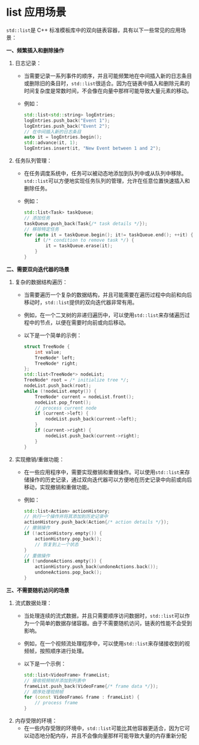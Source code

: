 # list 应用场景

`std::list`是 C++ 标准模板库中的双向链表容器，具有以下一些常见的应用场景：

**一、频繁插入和删除操作**

1. 日志记录：
   * 当需要记录一系列事件的顺序，并且可能频繁地在中间插入新的日志条目或删除旧的条目时，`std::list`很适合。因为在链表中插入和删除元素的时间复杂度是常数时间，不会像在向量中那样可能导致大量元素的移动。
   *   例如：

       ```cpp
       std::list<std::string> logEntries;
       logEntries.push_back("Event 1");
       logEntries.push_back("Event 2");
       // 在中间插入新的日志条目
       auto it = logEntries.begin();
       std::advance(it, 1);
       logEntries.insert(it, "New Event between 1 and 2");
       ```
2. 任务队列管理：
   * 在任务调度系统中，任务可以被动态地添加到队列中或从队列中移除。`std::list`可以方便地实现任务队列的管理，允许在任意位置快速插入和删除任务。
   *   例如：

       ```cpp
       std::list<Task> taskQueue;
       // 添加任务
       taskQueue.push_back(Task{/* task details */});
       // 移除特定任务
       for (auto it = taskQueue.begin(); it!= taskQueue.end(); ++it) {
           if (/* condition to remove task */) {
               it = taskQueue.erase(it);
           }
       }
       ```

**二、需要双向迭代器的场景**

1. 复杂的数据结构遍历：
   * 当需要遍历一个复杂的数据结构，并且可能需要在遍历过程中向前和向后移动时，`std::list`提供的双向迭代器非常有用。
   * 例如，在一个二叉树的非递归遍历中，可以使用`std::list`来存储遍历过程中的节点，以便在需要时向前或向后移动。
   *   以下是一个简单的示例：

       ```cpp
       struct TreeNode {
           int value;
           TreeNode* left;
           TreeNode* right;
       };
       std::list<TreeNode*> nodeList;
       TreeNode* root = /* initialize tree */;
       nodeList.push_back(root);
       while (!nodeList.empty()) {
           TreeNode* current = nodeList.front();
           nodeList.pop_front();
           // process current node
           if (current->left) {
               nodeList.push_back(current->left);
           }
           if (current->right) {
               nodeList.push_back(current->right);
           }
       }
       ```
2. 实现撤销/重做功能：
   * 在一些应用程序中，需要实现撤销和重做操作。可以使用`std::list`来存储操作的历史记录，通过双向迭代器可以方便地在历史记录中向前或向后移动，实现撤销和重做功能。
   *   例如：

       ```cpp
       std::list<Action> actionHistory;
       // 执行一个操作并将其添加到历史记录中
       actionHistory.push_back(Action{/* action details */});
       // 撤销操作
       if (!actionHistory.empty()) {
           actionHistory.pop_back();
           // 恢复到上一个状态
       }
       // 重做操作
       if (!undoneActions.empty()) {
           actionHistory.push_back(undoneActions.back());
           undoneActions.pop_back();
       }
       ```

**三、不需要随机访问的场景**

1. 流式数据处理：
   * 当处理连续的流式数据，并且只需要顺序访问数据时，`std::list`可以作为一个简单的数据存储容器。由于不需要随机访问，链表的性能不会受到影响。
   * 例如，在一个视频流处理程序中，可以使用`std::list`来存储接收到的视频帧，按照顺序进行处理。
   *   以下是一个示例：

       ```cpp
       std::list<VideoFrame> frameList;
       // 接收视频帧并添加到列表中
       frameList.push_back(VideoFrame{/* frame data */});
       // 顺序处理视频帧
       for (const VideoFrame& frame : frameList) {
           // process frame
       }
       ```
2. 内存受限的环境：
   * 在一些内存受限的环境中，`std::list`可能比其他容器更适合，因为它可以动态地分配内存，并且不会像向量那样可能导致大量的内存重新分配
